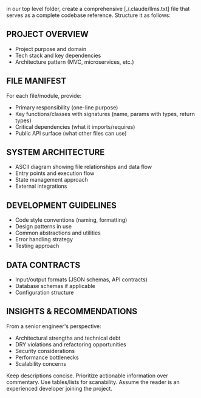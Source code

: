 in our top level folder, create a comprehensive [./.claude/llms.txt] file that serves as a complete codebase reference. Structure it as follows:

## PROJECT OVERVIEW
- Project purpose and domain
- Tech stack and key dependencies
- Architecture pattern (MVC, microservices, etc.)

## FILE MANIFEST
For each file/module, provide:
- Primary responsibility (one-line purpose)
- Key functions/classes with signatures (name, params with types, return types)
- Critical dependencies (what it imports/requires)
- Public API surface (what other files can use)

## SYSTEM ARCHITECTURE
- ASCII diagram showing file relationships and data flow
- Entry points and execution flow
- State management approach
- External integrations

## DEVELOPMENT GUIDELINES
- Code style conventions (naming, formatting)
- Design patterns in use
- Common abstractions and utilities
- Error handling strategy
- Testing approach

## DATA CONTRACTS
- Input/output formats (JSON schemas, API contracts)
- Database schemas if applicable
- Configuration structure

## INSIGHTS & RECOMMENDATIONS
From a senior engineer's perspective:
- Architectural strengths and technical debt
- DRY violations and refactoring opportunities
- Security considerations
- Performance bottlenecks
- Scalability concerns

Keep descriptions concise. Prioritize actionable information over commentary. Use tables/lists for scanability. Assume the reader is an experienced developer joining the project.
